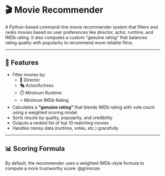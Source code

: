 # 🎬 Movie Recommender 

A Python-based command-line movie recommender system that filters and ranks movies based on user preferences like director, actor, runtime, and IMDb rating. It also computes a custom "genuine rating" that balances rating quality with popularity to recommend more reliable films.

---

## 🚀 Features

- Filter movies by:
  - 🎥 Director
  - 🎭 Actor/Actress
  - ⏱️ Minimum Runtime
  - ⭐ Minimum IMDb Rating
- Calculates a **"genuine rating"** that blends IMDb rating with vote count using a weighted scoring model
- Sorts results by quality, popularity, and credibility
- Outputs a ranked list of top 10 matching movies
- Handles messy data (runtime, votes, etc.) gracefully

---

## 📊 Scoring Formula

By default, the recommender uses a weighted IMDb-style formula to compute a more trustworthy score:
@grimroze
